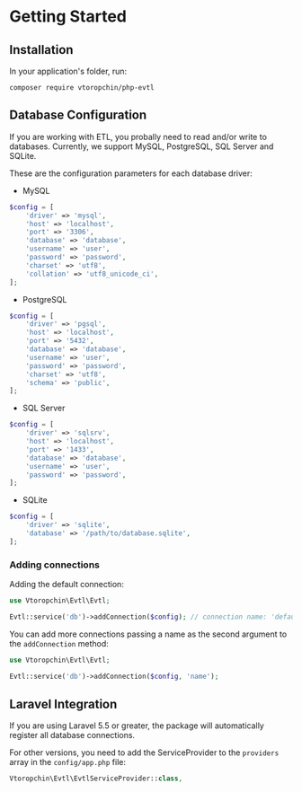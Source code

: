 # Getting Started

## Installation
In your application's folder, run:

```
composer require vtoropchin/php-evtl
```

## Database Configuration
If you are working with ETL, you probally need to read and/or write to databases. Currently, we support MySQL, PostgreSQL, SQL Server and SQLite.

These are the configuration parameters for each database driver:

* MySQL
```php
$config = [
    'driver' => 'mysql',
    'host' => 'localhost',
    'port' => '3306',
    'database' => 'database',
    'username' => 'user',
    'password' => 'password',
    'charset' => 'utf8',
    'collation' => 'utf8_unicode_ci',
];
```

* PostgreSQL
```php
$config = [
    'driver' => 'pgsql',
    'host' => 'localhost',
    'port' => '5432',
    'database' => 'database',
    'username' => 'user',
    'password' => 'password',
    'charset' => 'utf8',
    'schema' => 'public',
];
```

* SQL Server
```php
$config = [
    'driver' => 'sqlsrv',
    'host' => 'localhost',
    'port' => '1433',
    'database' => 'database',
    'username' => 'user',
    'password' => 'password',
];
```

* SQLite
```php
$config = [
    'driver' => 'sqlite',
    'database' => '/path/to/database.sqlite',
];
```

### Adding connections

Adding the default connection:
```php
use Vtoropchin\Evtl\Evtl;

Evtl::service('db')->addConnection($config); // connection name: 'default'
```

You can add more connections passing a name as the second argument to the `addConnection` method:
```php
use Vtoropchin\Evtl\Evtl;

Evtl::service('db')->addConnection($config, 'name');
```


## Laravel Integration

If you are using Laravel 5.5 or greater, the package will automatically register all database connections.

For other versions, you need to add the ServiceProvider to the `providers` array in the `config/app.php` file:
```php
Vtoropchin\Evtl\EvtlServiceProvider::class,
```

